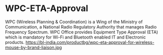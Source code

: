 # WPC-ETA-Approval
WPC (Wireless Planning &amp; Coordination) is a Wing of the Ministry of Communication, a National Radio Regulatory Authority that manages Radio Frequency Spectrum.  WPC Office provides Equipment Type Approval (ETA) which is mandatory for Wi-Fi and Bluetooth enabled IT and Electronic products.
https://bl-india.com/productbg/wpc-eta-approval-for-wireless-mouse-by-brand-liaison.jpg
